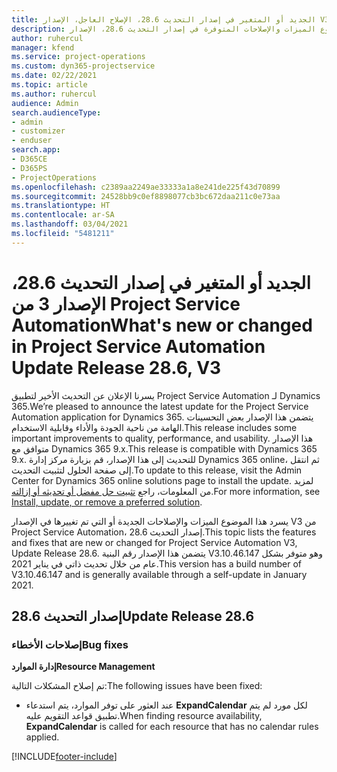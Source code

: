 ```yaml
---
title: الجديد أو المتغير في إصدار التحديث 28.6، الإصلاح العاجل، الإصدار V3 من Project Service Automation
description: يسرد هذا الموضوع الميزات والإصلاحات المتوفرة في إصدار التحديث 28.6، الإصدار V3 من Project Service Automation.
author: ruhercul
manager: kfend
ms.service: project-operations
ms.custom: dyn365-projectservice
ms.date: 02/22/2021
ms.topic: article
ms.author: ruhercul
audience: Admin
search.audienceType:
- admin
- customizer
- enduser
search.app:
- D365CE
- D365PS
- ProjectOperations
ms.openlocfilehash: c2389aa2249ae33333a1a8e241de225f43d70899
ms.sourcegitcommit: 24528bb9c0ef8898077cb3bc672daa211c0e73aa
ms.translationtype: HT
ms.contentlocale: ar-SA
ms.lasthandoff: 03/04/2021
ms.locfileid: "5481211"
---
```

# <a name="whats-new-or-changed-in-project-service-automation-update-release-286-v3"></a><span data-ttu-id="f68f1-103">الجديد أو المتغير في إصدار التحديث 28.6، الإصدار 3 من Project Service Automation</span><span class="sxs-lookup"><span data-stu-id="f68f1-103">What's new or changed in Project Service Automation Update Release 28.6, V3</span></span>

<span data-ttu-id="f68f1-104">يسرنا الإعلان عن التحديث الأخير لتطبيق Project Service Automation لـ Dynamics 365.</span><span class="sxs-lookup"><span data-stu-id="f68f1-104">We’re pleased to announce the latest update for the Project Service Automation application for Dynamics 365.</span></span> <span data-ttu-id="f68f1-105">يتضمن هذا الإصدار بعض التحسينات الهامة من ناحية الجودة والأداء وقابلية الاستخدام.</span><span class="sxs-lookup"><span data-stu-id="f68f1-105">This release includes some important improvements to quality, performance, and usability.</span></span> <span data-ttu-id="f68f1-106">هذا الإصدار متوافق مع Dynamics 365 9.x.</span><span class="sxs-lookup"><span data-stu-id="f68f1-106">This release is compatible with Dynamics 365 9.x.</span></span> <span data-ttu-id="f68f1-107">للتحديث إلى هذا الإصدار، قم بزيارة مركز إدارة Dynamics 365 online، ثم انتقل إلى صفحة الحلول لتثبيت التحديث.</span><span class="sxs-lookup"><span data-stu-id="f68f1-107">To update to this release, visit the Admin Center for Dynamics 365 online solutions page to install the update.</span></span> <span data-ttu-id="f68f1-108">لمزيد من المعلومات، راجع [تثبيت حل مفضل أو تحديثه أو إزالته](https://docs.microsoft.com/power-platform/admin/install-remove-preferred-solution).</span><span class="sxs-lookup"><span data-stu-id="f68f1-108">For more information, see [Install, update, or remove a preferred solution](https://docs.microsoft.com/power-platform/admin/install-remove-preferred-solution).</span></span>

<span data-ttu-id="f68f1-109">يسرد هذا الموضوع الميزات والإصلاحات الجديدة أو التي تم تغييرها في الإصدار V3 من Project Service Automation، إصدار التحديث 28.6.</span><span class="sxs-lookup"><span data-stu-id="f68f1-109">This topic lists the features and fixes that are new or changed for Project Service Automation V3, Update Release 28.6.</span></span> <span data-ttu-id="f68f1-110">يتضمن هذا الإصدار رقم البنية V3.10.46.147 وهو متوفر بشكل عام من خلال تحديث ذاتي في يناير 2021.</span><span class="sxs-lookup"><span data-stu-id="f68f1-110">This version has a build number of V3.10.46.147 and is generally available through a self-update in January 2021.</span></span>

## <a name="update-release-286"></a><span data-ttu-id="f68f1-111">إصدار التحديث 28.6</span><span class="sxs-lookup"><span data-stu-id="f68f1-111">Update Release 28.6</span></span>

### <a name="bug-fixes"></a><span data-ttu-id="f68f1-112">إصلاحات الأخطاء</span><span class="sxs-lookup"><span data-stu-id="f68f1-112">Bug fixes</span></span>


<span data-ttu-id="f68f1-113">**إدارة الموارد**</span><span class="sxs-lookup"><span data-stu-id="f68f1-113">**Resource Management**</span></span>

<span data-ttu-id="f68f1-114">تم إصلاح المشكلات التالية:</span><span class="sxs-lookup"><span data-stu-id="f68f1-114">The following issues have been fixed:</span></span>

- <span data-ttu-id="f68f1-115">عند العثور على توفر الموارد، يتم استدعاء **ExpandCalendar** لكل مورد لم يتم تطبيق قواعد التقويم عليه.</span><span class="sxs-lookup"><span data-stu-id="f68f1-115">When finding resource availability, **ExpandCalendar** is called for each resource that has no calendar rules applied.</span></span>


[!INCLUDE[footer-include](../includes/footer-banner.md)]
